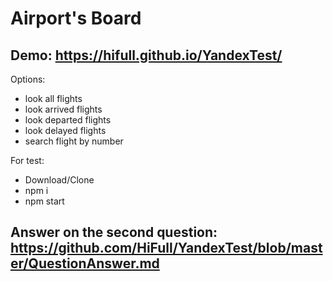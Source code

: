 # Airport's Board

## Demo: https://hifull.github.io/YandexTest/

Options:
  * look all flights
  * look arrived flights
  * look departed flights
  * look delayed flights
  * search flight by number

For test: 
  * Download/Clone
  * npm i
  * npm start

## Answer on the second question: https://github.com/HiFull/YandexTest/blob/master/QuestionAnswer.md
